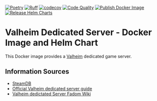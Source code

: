 [![Poetry](https://img.shields.io/endpoint?url=https://python-poetry.org/badge/v0.json)](https://python-poetry.org/)
[![Ruff](https://img.shields.io/endpoint?url=https://raw.githubusercontent.com/astral-sh/ruff/main/assets/badge/v2.json)](https://github.com/astral-sh/ruff)
[![codecov](https://codecov.io/gh/max-pfeiffer/valheim-dedicated-server-docker-helm/graph/badge.svg?token=kP5LQLcpJi)](https://codecov.io/gh/max-pfeiffer/valheim-dedicated-server-docker-helm)
[![Code Quality](https://github.com/max-pfeiffer/valheim-dedicated-server-docker-helm/actions/workflows/code-quality.yaml/badge.svg)](https://github.com/max-pfeiffer/valheim-dedicated-server-docker-helm/actions/workflows/code-quality.yaml)
[![Publish Docker Image](https://github.com/max-pfeiffer/valheim-dedicated-server-docker-helm/actions/workflows/publish.yaml/badge.svg)](https://github.com/max-pfeiffer/valheim-dedicated-server-docker-helm/actions/workflows/publish.yaml)
[![Release Helm Charts](https://github.com/max-pfeiffer/valheim-dedicated-server-docker-helm/actions/workflows/helm-release.yaml/badge.svg)](https://github.com/max-pfeiffer/valheim-dedicated-server-docker-helm/actions/workflows/helm-release.yaml)
# Valheim Dedicated Server - Docker Image and Helm Chart
This Docker image provides a [Valheim](https://www.valheimgame.com/) dedicated game server.

## Information Sources
* [SteamDB](https://steamdb.info/app/896660/info/)
* [Official Valheim dedicated server guide](https://www.valheimgame.com/support/a-guide-to-dedicated-servers/)
* [Valheim dedictated Server Fadom Wiki](https://valheim.fandom.com/wiki/Dedicated_servers) 